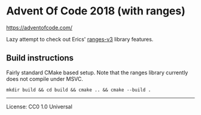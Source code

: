 # Advent Of Code 2018 (with ranges)

https://adventofcode.com/

Lazy attempt to check out Erics' [ranges-v3](https://github.com/ericniebler/range-v3) library features.

## Build instructions

Fairly standard CMake based setup. Note that the ranges library currently does not compile under MSVC.

```
mkdir build && cd build && cmake .. && cmake --build .
```

---

License: CC0 1.0 Universal